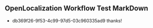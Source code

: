 ## OpenLocalization Workflow Test MarkDown
* db369f26-9f53-4c99-97d5-03c960335ad9 thanks!

<!--HONumber=Aug16_HO3-->


